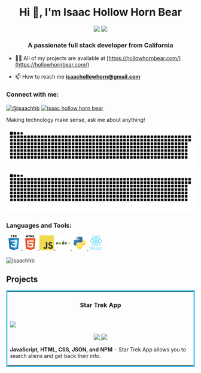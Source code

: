 <h1 align="center">Hi 👋, I'm Isaac Hollow Horn Bear</h1>
<p align="center">
  <img src="https://camo.githubusercontent.com/e8e7b06ecf583bc040eb60e44eb5b8e0ecc5421320a92929ce21522dbc34c891/68747470733a2f2f6d656469612e67697068792e636f6d2f6d656469612f6876524a434c467a6361737252346961377a2f67697068792e676966" height="50px"> <img src="https://media4.giphy.com/media/dlh7c1N7NqrH1ns4Yf/giphy.gif" height="50px">
</p>
<h3 align="center">A passionate full stack developer from California</h3>

- 👨‍💻 All of my projects are available at [https://hollowhornbear.com/](https://hollowhornbear.com/)

- 📫 How to reach me **isaachollowhorn@gmail.com**

<h3 align="left">Connect with me:</h3>
<p align="left">
<a href="https://twitter.com/@isaachhb" target="blank"><img align="center" src="https://raw.githubusercontent.com/rahuldkjain/github-profile-readme-generator/master/src/images/icons/Social/twitter.svg" alt="@isaachhb" height="30" width="40" /></a>
<a href="https://linkedin.com/in/isaac hollow horn bear" target="blank"><img align="center" src="https://raw.githubusercontent.com/rahuldkjain/github-profile-readme-generator/master/src/images/icons/Social/linked-in-alt.svg" alt="isaac hollow horn bear" height="30" width="40" /></a>
</p>

 Making technology make sense, ask me about anything!

![GitHub Snake Light](./assets/github-snake-light.svg#gh-light-mode-only)
![GitHub Snake Dark](./assets/github-snake-dark.svg#gh-dark-mode-only)

<h3 align="left">Languages and Tools:</h3>
<p align="left"> <a href="https://www.w3schools.com/css/" target="_blank" rel="noreferrer"> <img src="https://raw.githubusercontent.com/devicons/devicon/master/icons/css3/css3-original-wordmark.svg" alt="css3" width="40" height="40"/> </a> <a href="https://www.w3.org/html/" target="_blank" rel="noreferrer"> <img src="https://raw.githubusercontent.com/devicons/devicon/master/icons/html5/html5-original-wordmark.svg" alt="html5" width="40" height="40"/> </a> <a href="https://developer.mozilla.org/en-US/docs/Web/JavaScript" target="_blank" rel="noreferrer"> <img src="https://raw.githubusercontent.com/devicons/devicon/master/icons/javascript/javascript-original.svg" alt="javascript" width="40" height="40"/> </a> <a href="https://nodejs.org" target="_blank" rel="noreferrer"> <img src="https://raw.githubusercontent.com/devicons/devicon/master/icons/nodejs/nodejs-original-wordmark.svg" alt="nodejs" width="40" height="40"/> </a> <a href="https://www.python.org" target="_blank" rel="noreferrer"> <img src="https://raw.githubusercontent.com/devicons/devicon/master/icons/python/python-original.svg" alt="python" width="40" height="40"/> </a> <a href="https://reactjs.org/" target="_blank" rel="noreferrer"> <img src="https://raw.githubusercontent.com/devicons/devicon/master/icons/react/react-original-wordmark.svg" alt="react" width="40" height="40"/> </a> </p>

<p><img align="center" src="https://github-readme-stats.vercel.app/api/top-langs?username=isaachhb&show_icons=true&locale=en&layout=compact" alt="isaachhb" /></p>

## Projects

<!-- PROJECTS BEGIN -->
<table bordercolor="#33bef5">
  <tr>
    <td width="50%" valign="top">
      <h3 align="center">Star Trek App</h3>
      <br />
      <a href="https://github.com/IsaacHHB/star-trek-app" target="_blank">
        <img src="https://user-images.githubusercontent.com/99921497/173469258-825fb1d6-149f-4504-96e0-e336d9c320a7.png" />
      </a>
      <br />
      <p align="center">
        <a href="https://github.com/IsaacHHB/star-trek-app" target="_blank">
          <img src="https://img.shields.io/badge/-Repo-000?style=for-the-badge&logo=Github&logoColor=white" />
        </a>
        <a href="https://startrekinfo.netlify.app/" target="_blank">
          <img src="https://img.shields.io/badge/-Website-fff?style=for-the-badge&logo=Wordpress&logoColor=black" />
        </a>
      </p>
      <p>
        <strong>JavaScript, HTML, CSS, JSON, and NPM</strong> - Star Trek App allows you to search aliens and get back their info.
      </p>
    </td>
    <!-- <td width="50%" valign="top">
      <h3 align="center">Tech Crunch Clone</h3>
      <br />
      <a href="https://rascaltwo.github.io/TechCrunchClone/" target="_blank">
        <img src="https://user-images.githubusercontent.com/9403665/157214139-e79c186a-0848-45c9-aa0f-79dc80127fed.png" />
      </a>
      <br />
      <p align="center">
        <a href="https://github.com/IsaacHHB/star-trek-app" target="_blank">
          <img src="https://img.shields.io/badge/-Repo-000?style=for-the-badge&logo=Github&logoColor=white" />
        </a>
        <a href="https://startrekinfo.netlify.app/" target="_blank">
          <img src="https://img.shields.io/badge/-Website-fff?style=for-the-badge&logo=Wordpress&logoColor=black" />
        </a>
      </p>
      <p>
        <strong>TypeScript, GitHub, JavaScript, HTML, CSS, Shell, EJS, JSON, SVG, GitHub Actions, and NPM</strong> - incrementally Static Regenerating clone of the Tech Crunch Homepage
      </p>
    </td>
  </tr>
  <tr>
    <td width="50%" valign="top">
      <h3 align="center">Twitch User-Markers</h3>
      <br />
      <a href="https://github.com/RascalTwo/TwitchUserMarkers" target="_blank">
        <video src="https://user-images.githubusercontent.com/9403665/155326353-e6eca746-ebb3-421b-99d1-674666e4554d.mp4" />
      </a>
      <br />
      <p align="center">
        <a href="https://github.com/RascalTwo/TwitchUserMarkers" target="_blank">
          <img src="https://img.shields.io/badge/-Repo-000?style=for-the-badge&logo=Github&logoColor=white" />
        </a>
      </p>
      <p>
        <strong>Twitch, JavaScript, TypeScript, HTML, CSS, JSON, CSV, Chrome, Firefox, Greasemonkey, Web Extension, NPM, GraphQL, and REST</strong> - Userscript giving users the ability to create, read, update, and delete their own markers for Twitch.tv live streams and VODs
      </p>
    </td>
    <td width="50%" valign="top">
      <h3 align="center">Twitch Chat Poll Visualizer</h3>
      <br />
      <a href="https://rascaltwo.github.io/Twitch-Chat-Poll-Visualizer/" target="_blank">
        <video src="https://user-images.githubusercontent.com/9403665/156878940-b72b7486-179f-4e02-9075-5c9b7ef969ce.mp4" />
      </a>
      <br />
      <p align="center">
        <a href="https://github.com/RascalTwo/Twitch-Chat-Poll-Visualizer" target="_blank">
          <img src="https://img.shields.io/badge/-Repo-000?style=for-the-badge&logo=Github&logoColor=white" />
        </a>
        <a href="https://rascaltwo.github.io/Twitch-Chat-Poll-Visualizer/" target="_blank">
          <img src="https://img.shields.io/badge/-Website-fff?style=for-the-badge&logo=Wordpress&logoColor=black" />
        </a>
      </p>
      <p>
        <strong>Chart.js, Twitch, JavaScript, HTML, CSS, and JSON</strong> - Generator of Pie & Line charts showcasing the responses of a Twitch chat to impromptu polls
      </p>
    </td>
  </tr> -->
</table>
